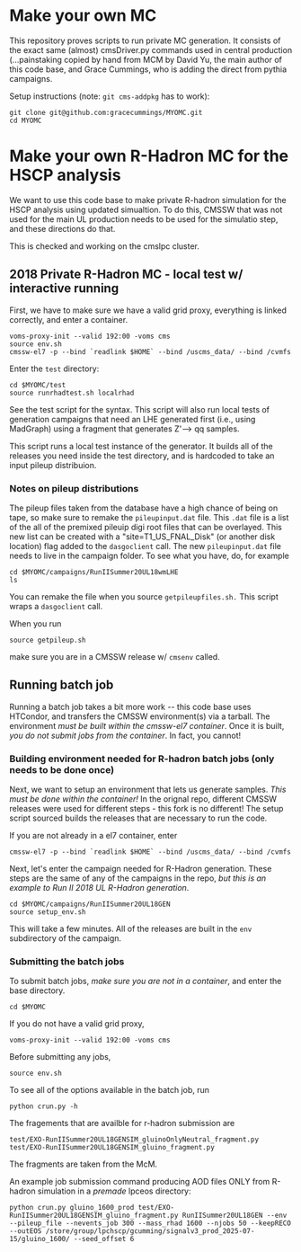 # Make your own MC

This repository proves scripts to run private MC generation. It consists of the exact same (almost) cmsDriver.py commands used in central production (...painstaking copied by hand from MCM by David Yu, the main author of this code base, and Grace Cummings, who is adding the direct from pythia campaigns.

Setup instructions (note: `git cms-addpkg` has to work):
```
git clone git@github.com:gracecummings/MYOMC.git
cd MYOMC
```
# Make your own R-Hadron MC for the HSCP analysis

We want to use this code base to make private R-hadron simulation for the HSCP analysis using updated simualtion. To do this, CMSSW that was not used for the main UL production needs to be used for the simulatio step, and these directions do that.

This is checked and working on the cmslpc cluster.


## 2018 Private R-Hadron MC - local test w/ interactive running

First, we have to make sure we have a valid grid proxy, everything is linked correctly, and enter a container.

```
voms-proxy-init --valid 192:00 -voms cms
source env.sh 
cmssw-el7 -p --bind `readlink $HOME` --bind /uscms_data/ --bind /cvmfs
```

Enter the `test` directory:

```
cd $MYOMC/test
source runrhadtest.sh localrhad
```

See the test script for the syntax. This script will also run local tests of generation campaigns that need an LHE generated first (i.e., using MadGraph) using a fragment that generates Z'--> qq samples.

This script runs a local test instance of the generator. It builds all of the releases you need inside the test directory, and is hardcoded to take an input pileup distribuion.

### Notes on pileup distributions

The pileup files taken from the database have a high chance of being on tape, so make sure to remake the `pileupinput.dat` file. This `.dat` file is a list of the all of the premixed pileuip digi root files that can be overlayed. This new list can be created  with a "site=T1_US_FNAL_Disk" (or another disk location) flag added to the `dasgoclient` call. The new `pileupinput.dat` file needs to live in the campaign folder. To see what you have, do, for example

```
cd $MYOMC/campaigns/RunIISummer20UL18wmLHE
ls
```

You can remake the file when you source `getpileupfiles.sh.` This script wraps a `dasgoclient` call.


When you run

```
source getpileup.sh
```

make sure you are in a CMSSW release w/ `cmsenv` called.

## Running batch job

Running a batch job takes a bit more work -- this code base uses HTCondor, and transfers the CMSSW environment(s) via a tarball. The environment *must be built within the cmssw-el7 container*. Once it is built, *you do not submit jobs from the container*. In fact, you cannot!

### Building environment needed for R-hadron batch jobs (only needs to be done once)

Next, we want to setup an environment that lets us generate samples. *This must be done within the container!* In the orignal repo, different CMSSW releases were used for different steps - this fork is no different! The setup script sourced builds the releases that are necessary to run the code.

If you are not already in a el7 container, enter

```
cmssw-el7 -p --bind `readlink $HOME` --bind /uscms_data/ --bind /cvmfs
```

Next, let's enter the campaign needed for R-Hadron generation. These steps are the same of any of the campaigns in the repo, *but this is an example to Run II 2018 UL R-Hadron generation*.

```
cd $MYOMC/campaigns/RunIISummer20UL18GEN
source setup_env.sh
```

This will take a few minutes. All of the releases are built in the `env` subdirectory of the campaign.

### Submitting the batch jobs

To submit batch jobs, *make sure you are not in a container*, and enter the base directory.

```
cd $MYOMC
```

If you do not have a valid grid proxy,

```
voms-proxy-init --valid 192:00 -voms cms
```

Before submitting any jobs,

```
source env.sh
```

To see all of the options available in the batch job, run

```
python crun.py -h
```

The fragements that are availble for r-hadron submission are

```
test/EXO-RunIISummer20UL18GENSIM_gluinoOnlyNeutral_fragment.py
test/EXO-RunIISummer20UL18GENSIM_gluino_fragment.py
```

The fragments are taken from the McM.

An example job submission command producing AOD files ONLY from R-hadron simulation in a *premade* lpceos directory:

```
python crun.py gluino_1600_prod test/EXO-RunIISummer20UL18GENSIM_gluino_fragment.py RunIISummer20UL18GEN --env --pileup_file --nevents_job 300 --mass_rhad 1600 --njobs 50 --keepRECO --outEOS /store/group/lpchscp/gcumming/signalv3_prod_2025-07-15/gluino_1600/ --seed_offset 6
```
